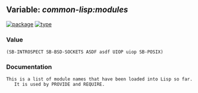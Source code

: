 ## Variable: ***common-lisp:*modules****
[![package](https://img.shields.io/badge/Package-COMMON--LISP-5f9ea0.svg?style=social&colorA=999999)](../) [![type](https://img.shields.io/badge/Type-Variable-5f9ea0.svg?style=social&colorA=999999)](../#variable) 
### Value
```
(SB-INTROSPECT SB-BSD-SOCKETS ASDF asdf UIOP uiop SB-POSIX)
```
### Documentation
```
This is a list of module names that have been loaded into Lisp so far.
   It is used by PROVIDE and REQUIRE.
```
